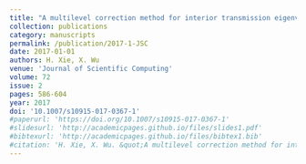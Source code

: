 ```yaml
---
title: "A multilevel correction method for interior transmission eigenvalue problem"
collection: publications
category: manuscripts
permalink: /publication/2017-1-JSC
date: 2017-01-01
authors: H. Xie, X. Wu
venue: 'Journal of Scientific Computing'
volume: 72
issue: 2
pages: 586-604
year: 2017
doi: '10.1007/s10915-017-0367-1'
#paperurl: 'https://doi.org/10.1007/s10915-017-0367-1'
#slidesurl: 'http://academicpages.github.io/files/slides1.pdf'
#bibtexurl: 'http://academicpages.github.io/files/bibtex1.bib'
#citation: 'H. Xie, X. Wu. &quot;A multilevel correction method for interior transmission eigenvalue problem.&quot; <i>Journal of Scientific Computing</i>. 72(2), 586-604, 2017. https://doi.org/10.1007/s10915-017-0367-1'
---
```



